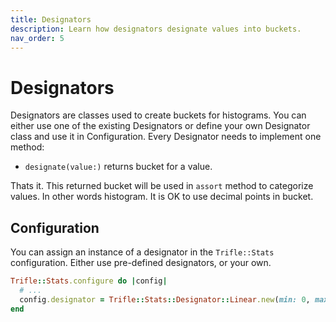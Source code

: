 ```yaml
---
title: Designators
description: Learn how designators designate values into buckets.
nav_order: 5
---
```


# Designators

Designators are classes used to create buckets for histograms. You can either use one of the existing Designators or define your own Designator class and use it in Configuration. Every Designator needs to implement one method:

- `designate(value:)` returns bucket for a value.

Thats it. This returned bucket will be used in `assort` method to categorize values. In other words histogram. It is OK to use decimal points in bucket.

## Configuration

You can assign an instance of a designator in the `Trifle::Stats` configuration. Either use pre-defined designators, or your own.

```ruby
Trifle::Stats.configure do |config|
  # ...
  config.designator = Trifle::Stats::Designator::Linear.new(min: 0, max: 100, step: 10)
end
```